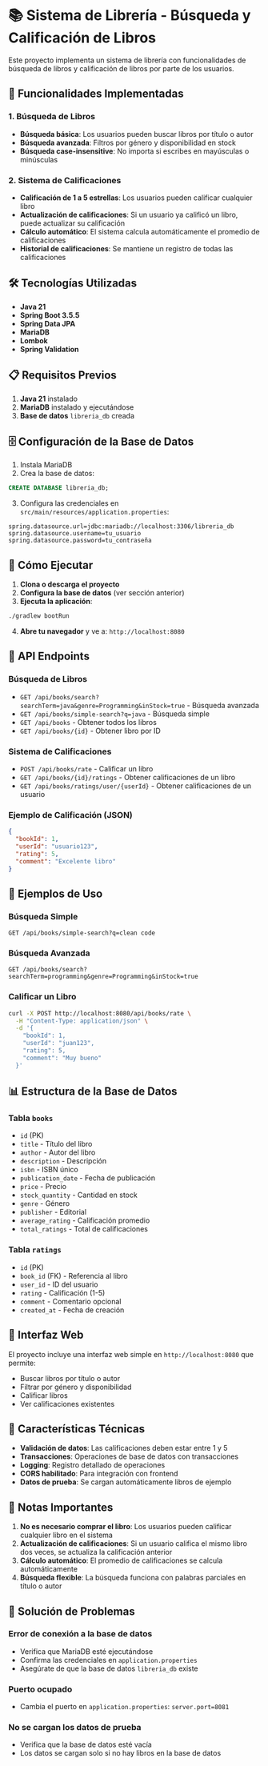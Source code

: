 # 📚 Sistema de Librería - Búsqueda y Calificación de Libros

Este proyecto implementa un sistema de librería con funcionalidades de búsqueda de libros y calificación de libros por parte de los usuarios.

## 🚀 Funcionalidades Implementadas

### 1. Búsqueda de Libros
- **Búsqueda básica**: Los usuarios pueden buscar libros por título o autor
- **Búsqueda avanzada**: Filtros por género y disponibilidad en stock
- **Búsqueda case-insensitive**: No importa si escribes en mayúsculas o minúsculas

### 2. Sistema de Calificaciones
- **Calificación de 1 a 5 estrellas**: Los usuarios pueden calificar cualquier libro
- **Actualización de calificaciones**: Si un usuario ya calificó un libro, puede actualizar su calificación
- **Cálculo automático**: El sistema calcula automáticamente el promedio de calificaciones
- **Historial de calificaciones**: Se mantiene un registro de todas las calificaciones

## 🛠️ Tecnologías Utilizadas

- **Java 21**
- **Spring Boot 3.5.5**
- **Spring Data JPA**
- **MariaDB**
- **Lombok**
- **Spring Validation**

## 📋 Requisitos Previos

1. **Java 21** instalado
2. **MariaDB** instalado y ejecutándose
3. **Base de datos** `libreria_db` creada

## 🗄️ Configuración de la Base de Datos

1. Instala MariaDB
2. Crea la base de datos:
```sql
CREATE DATABASE libreria_db;
```
3. Configura las credenciales en `src/main/resources/application.properties`:
```properties
spring.datasource.url=jdbc:mariadb://localhost:3306/libreria_db
spring.datasource.username=tu_usuario
spring.datasource.password=tu_contraseña
```

## 🚀 Cómo Ejecutar

1. **Clona o descarga el proyecto**
2. **Configura la base de datos** (ver sección anterior)
3. **Ejecuta la aplicación**:
```bash
./gradlew bootRun
```
4. **Abre tu navegador** y ve a: `http://localhost:8080`

## 📡 API Endpoints

### Búsqueda de Libros
- `GET /api/books/search?searchTerm=java&genre=Programming&inStock=true` - Búsqueda avanzada
- `GET /api/books/simple-search?q=java` - Búsqueda simple
- `GET /api/books` - Obtener todos los libros
- `GET /api/books/{id}` - Obtener libro por ID

### Sistema de Calificaciones
- `POST /api/books/rate` - Calificar un libro
- `GET /api/books/{id}/ratings` - Obtener calificaciones de un libro
- `GET /api/books/ratings/user/{userId}` - Obtener calificaciones de un usuario

### Ejemplo de Calificación (JSON)
```json
{
  "bookId": 1,
  "userId": "usuario123",
  "rating": 5,
  "comment": "Excelente libro"
}
```

## 🎯 Ejemplos de Uso

### Búsqueda Simple
```
GET /api/books/simple-search?q=clean code
```

### Búsqueda Avanzada
```
GET /api/books/search?searchTerm=programming&genre=Programming&inStock=true
```

### Calificar un Libro
```bash
curl -X POST http://localhost:8080/api/books/rate \
  -H "Content-Type: application/json" \
  -d '{
    "bookId": 1,
    "userId": "juan123",
    "rating": 5,
    "comment": "Muy bueno"
  }'
```

## 📊 Estructura de la Base de Datos

### Tabla `books`
- `id` (PK)
- `title` - Título del libro
- `author` - Autor del libro
- `description` - Descripción
- `isbn` - ISBN único
- `publication_date` - Fecha de publicación
- `price` - Precio
- `stock_quantity` - Cantidad en stock
- `genre` - Género
- `publisher` - Editorial
- `average_rating` - Calificación promedio
- `total_ratings` - Total de calificaciones

### Tabla `ratings`
- `id` (PK)
- `book_id` (FK) - Referencia al libro
- `user_id` - ID del usuario
- `rating` - Calificación (1-5)
- `comment` - Comentario opcional
- `created_at` - Fecha de creación

## 🎨 Interfaz Web

El proyecto incluye una interfaz web simple en `http://localhost:8080` que permite:
- Buscar libros por título o autor
- Filtrar por género y disponibilidad
- Calificar libros
- Ver calificaciones existentes

## 🔧 Características Técnicas

- **Validación de datos**: Las calificaciones deben estar entre 1 y 5
- **Transacciones**: Operaciones de base de datos con transacciones
- **Logging**: Registro detallado de operaciones
- **CORS habilitado**: Para integración con frontend
- **Datos de prueba**: Se cargan automáticamente libros de ejemplo

## 📝 Notas Importantes

1. **No es necesario comprar el libro**: Los usuarios pueden calificar cualquier libro en el sistema
2. **Actualización de calificaciones**: Si un usuario califica el mismo libro dos veces, se actualiza la calificación anterior
3. **Cálculo automático**: El promedio de calificaciones se calcula automáticamente
4. **Búsqueda flexible**: La búsqueda funciona con palabras parciales en título o autor

## 🐛 Solución de Problemas

### Error de conexión a la base de datos
- Verifica que MariaDB esté ejecutándose
- Confirma las credenciales en `application.properties`
- Asegúrate de que la base de datos `libreria_db` existe

### Puerto ocupado
- Cambia el puerto en `application.properties`: `server.port=8081`

### No se cargan los datos de prueba
- Verifica que la base de datos esté vacía
- Los datos se cargan solo si no hay libros en la base de datos
